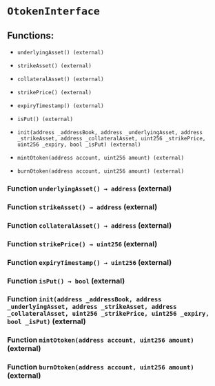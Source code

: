 # `OtokenInterface`

## Functions:

- `underlyingAsset() (external)`

- `strikeAsset() (external)`

- `collateralAsset() (external)`

- `strikePrice() (external)`

- `expiryTimestamp() (external)`

- `isPut() (external)`

- `init(address _addressBook, address _underlyingAsset, address _strikeAsset, address _collateralAsset, uint256 _strikePrice, uint256 _expiry, bool _isPut) (external)`

- `mintOtoken(address account, uint256 amount) (external)`

- `burnOtoken(address account, uint256 amount) (external)`

### Function `underlyingAsset() → address` (external)

### Function `strikeAsset() → address` (external)

### Function `collateralAsset() → address` (external)

### Function `strikePrice() → uint256` (external)

### Function `expiryTimestamp() → uint256` (external)

### Function `isPut() → bool` (external)

### Function `init(address _addressBook, address _underlyingAsset, address _strikeAsset, address _collateralAsset, uint256 _strikePrice, uint256 _expiry, bool _isPut)` (external)

### Function `mintOtoken(address account, uint256 amount)` (external)

### Function `burnOtoken(address account, uint256 amount)` (external)
